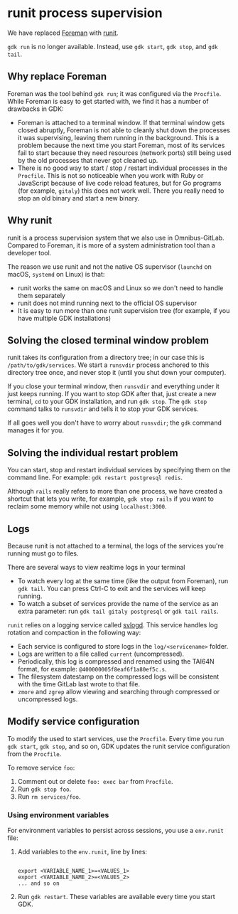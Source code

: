 # runit process supervision

We have replaced
[Foreman](https://github.com/ddollar/foreman) with [runit](http://smarden.org/runit/).

`gdk run` is no longer available. Instead, use `gdk start`, `gdk stop`,
and `gdk tail`.

## Why replace Foreman

Foreman was the tool behind `gdk run`; it was configured via the
`Procfile`. While Foreman is easy to get started with, we find it has a
number of drawbacks in GDK:

- Foreman is attached to a terminal window. If that terminal window
  gets closed abruptly, Foreman is not able to cleanly shut down the
  processes it was supervising, leaving them running in the
  background. This is a problem because the next time you start
  Foreman, most of its services fail to start because they need
  resources (network ports) still being used by the old processes that
  never got cleaned up.
- There is no good way to start / stop / restart individual processes
  in the `Procfile`. This is not so noticeable when you work with Ruby
  or JavaScript because of live code reload features, but for Go
  programs (for example, `gitaly`) this does not work well. There you really
  need to stop an old binary and start a new binary.

## Why runit

runit is a process supervision system that we also use in
Omnibus-GitLab. Compared to Foreman, it is more of a system
administration tool than a developer tool.

The reason we use runit and not the native OS supervisor (`launchd` on
macOS, `systemd` on Linux) is that:

- runit works the same on macOS and Linux so we don't need to handle
  them separately
- runit does not mind running next to the official OS supervisor
- It is easy to run more than one runit supervision tree (for example, if you
  have multiple GDK installations)

## Solving the closed terminal window problem

runit takes its configuration from a directory tree; in our case this is
`/path/to/gdk/services`. We start a `runsvdir` process
anchored to this directory tree once, and never stop it (until you shut
down your computer).

If you close your terminal window, then `runsvdir` and everything under
it just keeps running. If you want to stop GDK after that, just
create a new terminal, `cd` to your GDK installation, and run
`gdk stop`. The `gdk stop` command talks to `runsvdir` and tells it
to stop your GDK services.

If all goes well you don't have to worry about `runsvdir`; the `gdk`
command manages it for you.

## Solving the individual restart problem

You can start, stop and restart individual services by specifying them
on the command line. For example: `gdk restart postgresql redis`.

Although `rails` really refers to more than one process, we have created
a shortcut that lets you write, for example, `gdk stop rails` if you want to
reclaim some memory while not using `localhost:3000`.

## Logs

Because runit is not attached to a terminal, the logs of the services
you're running must go to files. 

There are several ways to view realtime logs in your terminal

- To watch every log at the same time (like the output from Foreman), run `gdk tail`. 
  You can press Ctrl-C to exit and the services will keep running.
- To watch a subset of services provide the name of the service as an extra parameter:
  run `gdk tail gitaly postgresql` or `gdk tail rails`.

`runit` relies on a logging service called [svlogd](http://smarden.org/runit/svlogd.8.html).
This service handles log rotation and compaction in the following way:

- Each service is configured to store logs in the `log/<servicename>` folder. 
- Logs are written to a file called `current` (uncompressed).
- Periodically, this log is compressed and renamed using the TAI64N format, for
  example: `@400000005f8eaf6f1a80ef5c.s`.
- The filesystem datestamp on the compressed logs will be consistent with the time
  GitLab last wrote to that file.
- `zmore` and `zgrep` allow viewing and searching through compressed or uncompressed logs.

## Modify service configuration

To modify the used to start services, use the `Procfile`. Every time you run `gdk start`, `gdk stop`, and so on,
GDK updates the runit service configuration from the `Procfile`.

To remove service `foo`:

1. Comment out or delete `foo: exec bar` from `Procfile`.
1. Run `gdk stop foo`.
1. Run `rm services/foo`.

### Using environment variables

For environment variables to persist across sessions, you use a `env.runit` file:

1. Add variables to the `env.runit`, line by lines:

   ```shell

   export <VARIABLE_NAME_1>=<VALUES_1>
   export <VARIABLE_NAME_2>=<VALUES_2>
   ... and so on
   ```

1. Run `gdk restart`. These variables are available every time you start GDK.
